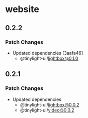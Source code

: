 # website

## 0.2.2

### Patch Changes

- Updated dependencies [3aafa46]
  - @tinylight-ui/lightbox@0.1.0

## 0.2.1

### Patch Changes

- Updated dependencies
  - @tinylight-ui/lightbox@0.0.2
  - @tinylight-ui/video@0.0.2
